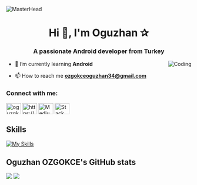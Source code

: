 ![MasterHead](https://1.bp.blogspot.com/-7A4WynwLsMw/XbBpCXG8fHI/AAAAAAAAMt4/uOa1bpLskYgrwGbllhSu2SDj_Mig8SXJQCLcBGAsYHQ/s1600/2000_600px.gif)
<h1 align="center">Hi 👋, I'm Oguzhan ✰</h1>
<h3 align="center">A passionate Android developer from Turkey</h3>
<img align="right" alt="Coding" witdh="400" src=https://encrypted-tbn0.gstatic.com/images?q=tbn:ANd9GcT_OIUet1dRnEI3NPUYZXhOqmhh7d4_jM2J5Q&usqp=CAU>

- 🌱 I’m currently learning **Android**

- 📫 How to reach me **ozgokceoguzhan34@gmail.com**


<h3 align="left">Connect with me:</h3>
<p align="left">
<a href="https://twitter.com/oguzgkcee1" target="blank"><img align="center" src="https://raw.githubusercontent.com/rahuldkjain/github-profile-readme-generator/master/src/images/icons/Social/twitter.svg" alt="oguzgkcee1" height="30" width="40" /></a>
<a href="https://www.linkedin.com/in/oğuzhan-özgökce/" target="blank"><img align="center" src="https://raw.githubusercontent.com/rahuldkjain/github-profile-readme-generator/master/src/images/icons/Social/linked-in-alt.svg" alt="https://www.linkedin.com/in/oğuzhan-özgökce/" height="30" width="40" /></a>
<a href="https://medium.com/@ozgokceoguzhan" target="blank"><img align="center" src="https://raw.githubusercontent.com/rahuldkjain/github-profile-readme-generator/master/src/images/icons/Social/medium.svg" alt="Medium" height="30" width="40" /></a>
<a href="https://stackoverflow.com/users/22333121/o%C4%9Fuzhan-%C3%96zg%C3%B6kce" target="blank"><img align="center" src="https://raw.githubusercontent.com/rahuldkjain/github-profile-readme-generator/master/src/images/icons/Social/stack-overflow.svg" alt="Stack Overflow" height="30" width="40" /></a>
</p>



## Skills
[![My Skills](https://skillicons.dev/icons?i=androidstudio,kotlin,idea,github,java,visualstudio,tensorflow,notion,discord)](https://skillicons.dev)


## Oguzhan OZGOKCE's GitHub stats

<p float="center">
  <img  src="https://github-readme-stats.vercel.app/api?username=oguzhanozgokce&show_icons=true&theme=dark&count_private=true&hide=contribs,issue" /> 
  <img  src="https://github-readme-stats.vercel.app/api/top-langs/?username=oguzhanozgokce&layout=compact&theme=dark" />
</p>


